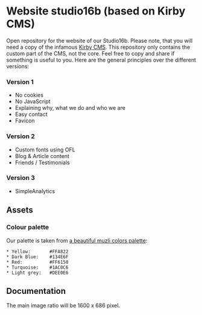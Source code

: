 # Website studio16b (based on Kirby CMS)

Open repository for the website of our Studio16b. Please note, that you will need a copy of the infamous [Kirby CMS](https://getkirby.com). This repository only contains the custom part of the CMS, not the core. Feel free to copy and share if something is useful to you. Here are the general principles over the different versions:

### Version 1

* No cookies
* No JavaScript
* Explaining why, what we do and who we are
* Easy contact
* Favicon

### Version 2

* Custom fonts using OFL
* Blog & Article content
* Friends / Testimonials

### Version 3

* SimpleAnalytics

## Assets

### Colour palette

Our palette is taken from [a beautiful muzli colors palette](https://colors.muz.li/palette/ffa822/134e6f/ff6150/1ac0c6/dee0e6):

```
* Yellow:       #FFA822
* Dark Blue:    #134E6F
* Red:          #FF6150
* Turquoise:    #1AC0C6
* Light grey:   #DEE0E6
```

## Documentation

The main image ratio will be 1600 x 686 pixel.